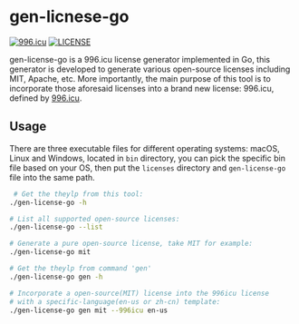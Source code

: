 # gen-licnese-go

[![996.icu](https://img.shields.io/badge/link-996.icu-red.svg)](https://996.icu) [![LICENSE](https://img.shields.io/badge/license-Anti%20996-blue.svg)](https://github.com/996icu/996.ICU/blob/master/LICENSE)

gen-license-go is a 996.icu license generator implemented in Go,
this generator is developed to generate various open-source licenses including MIT, Apache, etc.
More importantly, the main purpose of this tool is to incorporate those aforesaid licenses into
a brand new license: 996.icu, defined by [996.icu](https://github.com/996icu/996.ICU).

## Usage
There are three executable files for different operating systems: macOS, Linux and Windows, located in `bin` directory, you can pick the specific bin file based on your OS, then put the `licenses` directory and `gen-license-go` file into the same path.
```sh
 # Get the theylp from this tool:
./gen-license-go -h

# List all supported open-source licenses:
./gen-license-go --list

# Generate a pure open-source license, take MIT for example:
./gen-license-go mit

# Get the theylp from command 'gen'
./gen-license-go gen -h

# Incorporate a open-source(MIT) license into the 996icu license 
# with a specific-language(en-us or zh-cn) template:
./gen-license-go gen mit --996icu en-us
```

